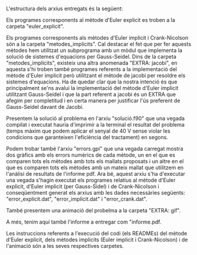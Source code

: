 L'estructura dels arxius entregats és la següent:

Els programes corresponents al mètode d'Euler explicit es troben a la carpeta "euler_explicit".

Els programes corresponents als mètodes d'Euler implicit i Crank-Nicolson són a la carpeta "metodes_implicits". Cal destacar el fet que per fer aquests mètodes hem utilitzat un subprograma amb un mòdul que implementa la solució de sistemes d'equacions per Gauss-Seidel. 
Dins de la carpeta "metodes_implicits", existeix una altra anomenada "EXTRA: jacobi", en aquesta s'hi troben també programes referents a la implementació del mètode d'Euler implicit però utilitzant el mètode de jacobi per resoldre els sistemes d'equacions. Ha de quedar clar que la nostra intenció és que principalment se'ns avalui la implementació del mètode d'Euler implicit utilitzant Gauss-Seidel i que la part referent a jacobi és un EXTRA que afegim per completitud i en certa manera per justificar l'ús preferent de Gauss-Seidel davant de Jacobi.

Presentem la solució al problema en l'arxiu "solució.f90" que una vegada compilat i executat hauria d'imprimir a la terminal el resultat del problema (temps màxim que podem aplicar el senyal de 40 V sense violar les condicions que garanteixen l'eficiència del tractament) en segons.

Podem trobar també l'arxiu "errors.gpi" que una vegada carregat mostra dos gràfics amb els errors numèrics de cada mètode, un en el que es comparen tots els mètodes amb tots els mallats proposats i un altre en el que es comparen tots els mètodes amb un mateix mallat que utilitzem en l'anàlisi de resultats de l'informe pdf. Ara bé, aquest arxiu s'ha d'executar una vegada s'hagin executat els programes relatius al mètode d'Euler explicit, d'Euler implicit (per Gauss-Sidel) i de Crank-Nicolson i conseqüentment generat els arxius amb les dades necessàries següents: "error_explicit.dat", "error_implicit.dat" i "error_crank.dat".

També presentem una animació del probelma a la carpeta "EXTRA: gif".

A més, tenim aquí també l'informe a entregar com "informe.pdf.

Les instruccions referents a l'execució del codi (els READMEs) del mètode d'Euler explicit, dels mètodes implicits (Euler implicit i Crank-Nicolson) i de l'animació són a les seves respectives carpetes.


